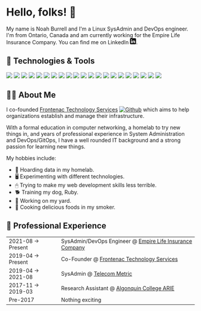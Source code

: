 # Hello, folks! 👋

My name is Noah Burrell and I'm a Linux SysAdmin and DevOps engineer. I'm from Ontario, Canada and am currently working for the Empire Life Insurance Company. You can find me on LinkedIn [![LinkedIn][2.2]][2].

## 🔧 Technologies & Tools
![](https://img.shields.io/badge/Desktop_OS-Pop!__OS-informational?style=flat&logo=linux&logoColor=white&color=2bbc8a)
![](https://img.shields.io/badge/Server_OS-RHEL_8-informational?style=flat&logo=redhat&logoColor=white&color=2bbc8a)
![](https://img.shields.io/badge/Shell-Bash-informational?style=flat&logo=gnu-bash&logoColor=white&color=2bbc8a)
![](https://img.shields.io/badge/Hypervisor-VMWare_ESXi-informational?style=flat&logo=vmware&logoColor=white&color=2bbc8a)
![](https://img.shields.io/badge/Hypervisor-Proxmox-informational?style=flat&logo=proxmox&logoColor=white&color=2bbc8a)
![](https://img.shields.io/badge/Network-Cisco-informational?style=flat&logo=cisco&logoColor=white&color=2bbc8a)
![](https://img.shields.io/badge/Network-pfSense-informational?style=flat&logo=pfSense&logoColor=white&color=2bbc8a)
![](https://img.shields.io/badge/Network-Ubiquiti-informational?style=flat&logo=ubiquiti&logoColor=white&color=2bbc8a)
![](https://img.shields.io/badge/Editor-Visual_Studio_Code-informational?style=flat&logo=visualstudiocode&logoColor=white&color=2bbc8a)
![](https://img.shields.io/badge/Editor-Vim-informational?style=flat&logo=vim&logoColor=white&color=2bbc8a)
![](https://img.shields.io/badge/Tools-Kubernetes-informational?style=flat&logo=kubernetes&logoColor=white&color=2bbc8a)
![](https://img.shields.io/badge/Tools-ArgoCD-informational?style=flat&logo=git&logoColor=white&color=2bbc8a)
![](https://img.shields.io/badge/Tools-Terraform-informational?style=flat&logo=terraform&logoColor=white&color=2bbc8a)
![](https://img.shields.io/badge/Tools-Ansible-informational?style=flat&logo=ansible&logoColor=white&color=2bbc8a)
![](https://img.shields.io/badge/Tools-Helm-informational?style=flat&logo=helm&logoColor=white&color=2bbc8a)
![](https://img.shields.io/badge/Tools-SUSE_Rancher-informational?style=flat&logo=rancher&logoColor=white&color=2bbc8a)
![](https://img.shields.io/badge/Tools-Docker-informational?style=flat&logo=docker&logoColor=white&color=2bbc8a)
![](https://img.shields.io/badge/Tools-Github_Actions-informational?style=flat&logo=githubactions&logoColor=white&color=2bbc8a)
![](https://img.shields.io/badge/Tools-NGINX-informational?style=flat&logo=nginx&logoColor=white&color=2bbc8a)
![](https://img.shields.io/badge/Cloud-Google_Cloud_Platform-informational?style=flat&logo=googlecloud&logoColor=white&color=2bbc8a)
![](https://img.shields.io/badge/Cloud-Microsoft_Azure-informational?style=flat&logo=microsoftazure&logoColor=white&color=2bbc8a)

## 👨‍🦱 About Me
I co-founded [Frontenac Technology Services](https://frontenac.tech/) [![Github][1.2]][3] which aims to help organizations establish and manage their infrastructure. 

With a formal education in computer networking, a homelab to try new things in, and years of professional experience in System Administration and DevOps/GitOps, I have a well rounded IT background and a strong passion for learning new things.

My hobbies include:
- 💾 Hoarding data in my homelab.
- 🖥 Experimenting with different technologies.
- 🖱 Trying to make my web development skills less terrible.
- 🐕 Training my dog, Ruby.
- 🏡 Working on my yard.
- 🍲 Cooking delicious foods in my smoker.

## 💼 Professional Experience

<table width="100%">
    <tr>
        <td>
            2021-08 &#8594; Present
        </td>
        <td>
            SysAdmin/DevOps Engineer @ <a href="https://www.empire.ca/">Empire Life Insurance Company</a>
        </td>
    </tr>
    <tr>
        <td>
            2019-04 &#8594; Present
        </td>
        <td>
            Co-Founder @ <a href="https://www.frontenac.tech/">Frontenac Technology Services</a>
        </td>
    </tr>
    <tr>
        <td>
            2019-04 &#8594; 2021-08
        </td>
        <td>
            SysAdmin @ <a href="https://www.telecommetric.com/">Telecom Metric</a>
        </td>
    </tr>
    <tr>
        <td>
            2017-11 &#8594; 2019-03
        </td>
        <td>
            Research Assistant @ <a href="https://www.algonquincollege.com/arie/">Algonquin College ARIE</a>
        </td>
    </tr>
        <tr>
        <td>
            Pre-2017
        </td>
        <td>
            Nothing exciting
        </td>
    </tr>
</table>


<!-- icons with padding -->

[1.1]: http://i.imgur.com/0o48UoR.png ()

<!-- icons without padding -->

[1.2]: http://i.imgur.com/9I6NRUm.png ()
[2.2]: https://raw.githubusercontent.com/noahburrell0/noahburrell0/main/resources/linkedin-3-16.png ()

<!-- links to your social media accounts -->

[1]: https://github.com/noahburrell0
[2]: https://www.linkedin.com/in/noahburrell/
[3]: https://github.com/Frontenac-Technology-Services